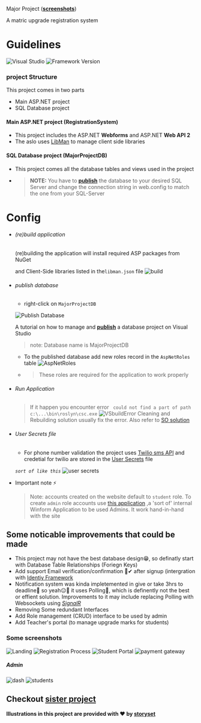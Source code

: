 Major Project ([**screenshots**](#some-screenshots))

A matric upgrade registration system

# Guidelines
 ![Visual Studio](https://img.shields.io/badge/Visual%20Studio-2019%7C2022-purple)
 ![Framework Version](https://img.shields.io/badge/.Net%20Framework-4.8-blue)

### project Structure

This project comes in two parts

- Main ASP.NET project
- SQL Database project

#### Main ASP.NET project (RegistrationSystem)

- This project includes the ASP.NET **Webforms** and ASP.NET **Web API 2**
- The aslo uses [LibMan](https://devblogs.microsoft.com/dotnet/library-manager-client-side-content-manager-for-web-apps/) to manage client side libraries

#### SQL Database project (MajorProjectDB)

- This project comes all the database tables and views used in the project
- > **NOTE:** You have to **[publish](https://medium.com/hitachisolutions-braintrust/create-your-first-visual-studio-database-project-e6c22e45145b)** the database to your desired SQL Server and change the connection string in web.config to match the one from your SQL-Server

# Config

- ###### (re)build application
  
  (re)building the application will install required ASP packages from NuGet
  
  and Client-Side libraries listed in the``libman.json`` file
  ![build](https://user-images.githubusercontent.com/72506370/147420060-3b16d942-6058-4858-b4b4-0c67ac33dcb2.png)

- ###### publish database
  
  - right-click on ``MajorProjectDB``
  
  ![Publish Database](https://user-images.githubusercontent.com/72506370/147419837-55412f6e-7593-4afa-a5e7-e9ab827cd2e9.jpg)
  
    A tutorial on how to manage and **[publish](https://medium.com/hitachisolutions-braintrust/create-your-first-visual-studio-database-project-e6c22e45145b)** a database project on Visual Studio
  
  > note: Database name is MajorProjectDB
  
  - To the published database add new roles record in the ``AspNetRoles`` table
    ![AspNetRoles](https://user-images.githubusercontent.com/72506370/147420553-c942b6ca-a6c6-4a49-a48d-fd3596b32eeb.png)
  
  - > These roles are required for the application to work properly

- ###### Run Application
  
  > If it happen you encounter error `` could not find a part of path c:\...\bin\roslyn\csc.exe``
  > ![VSbuildError](https://user-images.githubusercontent.com/72506370/147419914-58f73534-83cd-4460-a9bf-bf6f1b6472fd.png)
  > Cleaning and Rebuilding solution usually fix the error. Also refer to [SO solution](https://stackoverflow.com/questions/32780315/could-not-find-a-part-of-the-path-bin-roslyn-csc-exe)

- ###### User Secrets file
  
  - For phone number validation the project uses [Twilio sms API](https://www.twilio.com/sms) and credetial for twilio are stored in the [User Secrets](https://docs.microsoft.com/en-us/aspnet/core/security/app-secrets?view=aspnetcore-6.0&tabs=windows#manage-user-secrets-with-visual-studio) file
  
  *`sort of like this`*
  ![user secrets](https://user-images.githubusercontent.com/72506370/143964980-dfce0383-a1e9-45bd-b7d9-d506ab208e3f.png)

- Important note ⚡
  
  > Note: accounts created on the website default to `student` role. To create `admin` role accounts use [this application](https://github.com/MpiloNtombela/MajorProject-Admin-FES) ,a 'sort of' internal Winform Application to be used Admins. It work hand-in-hand with the site

## Some noticable improvements that could be made

- This project may not have the best database design😁, so definatly start with Database Table Relationships (Foriegn Keys)
- Add support Email verification/confirmation 📧✔ after signup (intergration with [Identiy Framework](https://docs.microsoft.com/en-us/aspnet/web-forms/overview/security/create-a-secure-aspnet-web-forms-app-with-user-registration-email-confirmation-and-password-reset)
- Notification system was kinda impletemented in give or take 3hrs to deadline🤧 so yeah😑😬 it uses Polling🥵, which is definently not the best or effient solution. Improvements to it may include replacing Polling with Websockets using *[SignalR](https://dotnet.microsoft.com/apps/aspnet/signalr)*
- Removing Some redundant Interfaces
- Add Role management (CRUD) interface to be used by admin
- Add Teacher's portal (to manage upgrade marks for students)


### Some screenshots

![Landing](https://user-images.githubusercontent.com/72506370/147422999-c9f1fdd4-ba52-470f-8f9a-e1c4c958d726.png)
![Registration Process](https://user-images.githubusercontent.com/72506370/147423028-2228c2b7-110f-4638-a129-a167e129301c.png)
![Student Portal](https://user-images.githubusercontent.com/72506370/147423054-e42fc809-7fbe-4d47-8a08-e448b60d5eb3.png)
![payment gateway](https://user-images.githubusercontent.com/72506370/147423196-ebfc88f4-7be9-4aa5-bd2e-5ada9502a2db.png)


##### Admin

![dash](https://user-images.githubusercontent.com/72506370/147423133-2dd0a1a7-6973-4464-99b7-948af9258741.png)
![students](https://user-images.githubusercontent.com/72506370/147423135-b07e95be-9b57-443a-8877-23b5adb00149.png)

**Checkout [sister project](https://github.com/MpiloNtombela/MajorProject-Admin-FES)**
---
**Illustrations in this project are provided with ❤ by [storyset](https://storyset.com/)**
